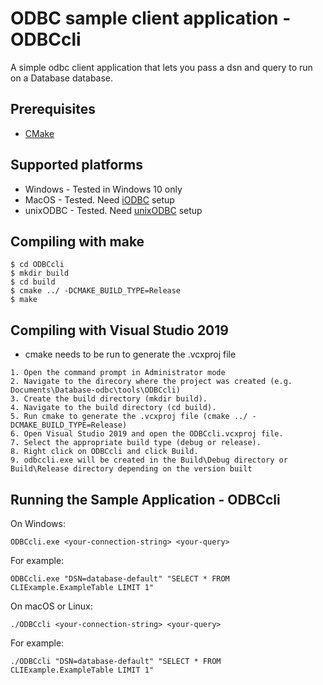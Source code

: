 # ODBC sample client application - ODBCcli

A simple odbc client application that lets you pass a dsn and query to run on a Database database.

## Prerequisites
- [CMake](https://cmake.org/)

## Supported platforms
- Windows - Tested in Windows 10 only
- MacOS - Tested. Need [iODBC](http://www.iodbc.org/dataspace/doc/iodbc/wiki/iodbcWiki/WelcomeVisitors) setup
- unixODBC - Tested. Need [unixODBC](http://www.unixodbc.org/) setup

## Compiling with make
```
$ cd ODBCcli
$ mkdir build
$ cd build
$ cmake ../ -DCMAKE_BUILD_TYPE=Release
$ make
```
## Compiling with Visual Studio 2019
- cmake needs to be run to generate the .vcxproj file
```
1. Open the command prompt in Administrator mode
2. Navigate to the direcory where the project was created (e.g. Documents\Database-odbc\tools\ODBCcli)
3. Create the build directory (mkdir build).
4. Navigate to the build directory (cd build).
5. Run cmake to generate the .vcxproj file (cmake ../ -DCMAKE_BUILD_TYPE=Release)
6. Open Visual Studio 2019 and open the ODBCcli.vcxproj file.
7. Select the appropriate build type (debug or release).
8. Right click on ODBCcli and click Build.
9. odbccli.exe will be created in the Build\Debug directory or Build\Release directory depending on the version built
```
## Running the Sample Application - ODBCcli
On Windows:
```
ODBCcli.exe <your-connection-string> <your-query>
```
For example:
```
ODBCcli.exe "DSN=database-default" "SELECT * FROM CLIExample.ExampleTable LIMIT 1"
```
On macOS or Linux:
```
./ODBCcli <your-connection-string> <your-query>
```
For example:
```
./ODBCcli "DSN=database-default" "SELECT * FROM CLIExample.ExampleTable LIMIT 1"
```
